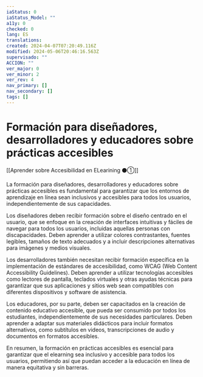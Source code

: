 ```yaml
---
iaStatus: 0
iaStatus_Model: ""
a11y: 0
checked: 0
lang: ES
translations: 
created: 2024-04-07T07:20:49.116Z
modified: 2024-05-06T20:46:16.563Z
supervisado: ""
ACCION: ""
ver_major: 0
ver_minor: 2
ver_rev: 4
nav_primary: []
nav_secondary: []
tags: []
---
```

# Formación para diseñadores, desarrolladores y educadores sobre prácticas accesibles

[[Aprender sobre Accesibilidad en ELearining ⚫①]]

La formación para diseñadores, desarrolladores y educadores sobre prácticas accesibles es fundamental para garantizar que los entornos de aprendizaje en línea sean inclusivos y accesibles para todos los usuarios, independientemente de sus capacidades.

Los diseñadores deben recibir formación sobre el diseño centrado en el usuario, que se enfoque en la creación de interfaces intuitivas y fáciles de navegar para todos los usuarios, incluidas aquellas personas con discapacidades. Deben aprender a utilizar colores contrastantes, fuentes legibles, tamaños de texto adecuados y a incluir descripciones alternativas para imágenes y medios visuales.

Los desarrolladores también necesitan recibir formación específica en la implementación de estándares de accesibilidad, como WCAG (Web Content Accessibility Guidelines). Deben aprender a utilizar tecnologías accesibles como lectores de pantalla, teclados virtuales y otras ayudas técnicas para garantizar que sus aplicaciones y sitios web sean compatibles con diferentes dispositivos y software de asistencia.

Los educadores, por su parte, deben ser capacitados en la creación de contenido educativo accesible, que pueda ser consumido por todos los estudiantes, independientemente de sus necesidades particulares. Deben aprender a adaptar sus materiales didácticos para incluir formatos alternativos, como subtítulos en videos, transcripciones de audio y documentos en formatos accesibles.

En resumen, la formación en prácticas accesibles es esencial para garantizar que el elearning sea inclusivo y accesible para todos los usuarios, permitiendo así que puedan acceder a la educación en línea de manera equitativa y sin barreras.
